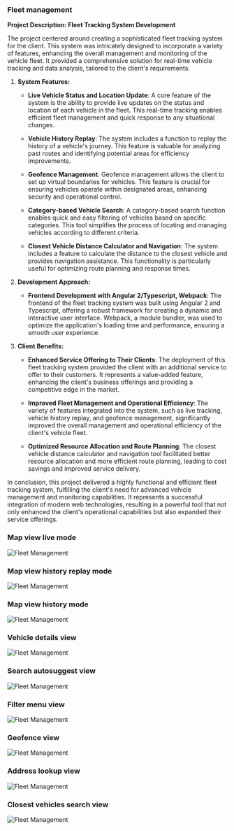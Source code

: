 ### Fleet management

**Project Description: Fleet Tracking System Development**

The project centered around creating a sophisticated fleet tracking system for the client. This system was intricately designed to incorporate a variety of features, enhancing the overall management and monitoring of the vehicle fleet. It provided a comprehensive solution for real-time vehicle tracking and data analysis, tailored to the client's requirements.

1. **System Features:**

   - **Live Vehicle Status and Location Update**: A core feature of the system is the ability to provide live updates on the status and location of each vehicle in the fleet. This real-time tracking enables efficient fleet management and quick response to any situational changes.

   - **Vehicle History Replay**: The system includes a function to replay the history of a vehicle's journey. This feature is valuable for analyzing past routes and identifying potential areas for efficiency improvements.

   - **Geofence Management**: Geofence management allows the client to set up virtual boundaries for vehicles. This feature is crucial for ensuring vehicles operate within designated areas, enhancing security and operational control.

   - **Category-based Vehicle Search**: A category-based search function enables quick and easy filtering of vehicles based on specific categories. This tool simplifies the process of locating and managing vehicles according to different criteria.

   - **Closest Vehicle Distance Calculator and Navigation**: The system includes a feature to calculate the distance to the closest vehicle and provides navigation assistance. This functionality is particularly useful for optimizing route planning and response times.

2. **Development Approach:**

   - **Frontend Development with Angular 2/Typescript, Webpack**: The frontend of the fleet tracking system was built using Angular 2 and Typescript, offering a robust framework for creating a dynamic and interactive user interface. Webpack, a module bundler, was used to optimize the application's loading time and performance, ensuring a smooth user experience.

3. **Client Benefits:**

   - **Enhanced Service Offering to Their Clients**: The deployment of this fleet tracking system provided the client with an additional service to offer to their customers. It represents a value-added feature, enhancing the client's business offerings and providing a competitive edge in the market.

   - **Improved Fleet Management and Operational Efficiency**: The variety of features integrated into the system, such as live tracking, vehicle history replay, and geofence management, significantly improved the overall management and operational efficiency of the client's vehicle fleet.

   - **Optimized Resource Allocation and Route Planning**: The closest vehicle distance calculator and navigation tool facilitated better resource allocation and more efficient route planning, leading to cost savings and improved service delivery.

In conclusion, this project delivered a highly functional and efficient fleet tracking system, fulfilling the client's need for advanced vehicle management and monitoring capabilities. It represents a successful integration of modern web technologies, resulting in a powerful tool that not only enhanced the client's operational capabilities but also expanded their service offerings.

### Map view live mode

![Fleet Management](/fleet/fleet--09.png)

### Map view history replay mode

![Fleet Management](/fleet/fleet--08.png)

### Map view history mode

![Fleet Management](/fleet/fleet--07.png)

### Vehicle details view

![Fleet Management](/fleet/fleet--01.png)

### Search autosuggest view

![Fleet Management](/fleet/fleet--03.png)

### Filter menu view

![Fleet Management](/fleet/fleet--02.png)

### Geofence view

![Fleet Management](/fleet/fleet--06.png)

### Address lookup view

![Fleet Management](/fleet/fleet--04.png)

### Closest vehicles search view

![Fleet Management](/fleet/fleet--05.png)
